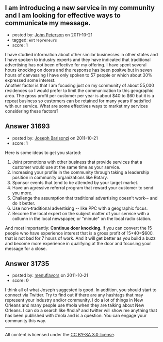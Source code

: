 ## I am introducing a new service in my community and I am looking for effective ways to communicate my message.

- posted by: [John Peterson](https://stackexchange.com/users/-1/13948-john-peterson) on 2011-10-21
- tagged: `entrepreneurs`
- score: 1

I have studied information about other similar businesses in other states and I have spoken to industry experts and they have indicated that traditional advertising has not been effective for my offering.  I have spent several hours knocking on doors and the response has been positve but in seven hours of canvassing I have only spoken to 57 people or which about 30% expressed some interest.  
Another factor is that I am focusing just on my community of about 55,000 residences so I would prefer to limit the communication to this geographic area.
The gross profit per customer per year is about $40 to $60 but it is a repeat business so customers can be retained for many years if satisfied with our service.
What are some effectives ways to market my services considering these factors?


## Answer 31693

- posted by: [Joseph Barisonzi](https://stackexchange.com/users/-1/8791-joseph-barisonzi) on 2011-10-21
- score: 1

Here is some ideas to get you started: 

 1. Joint promotions with other business that provide services that a customer would use at the same time as your service.
 1. Increasing your profile in the community through taking a leadership position in community organizations like Rotary. 
 1. Sponsor events that tend to be attended by your target market. 
 1. Have an agressive referral program that reward your customer to send you more. 
 1. Challenge the assumption that traditional advertising doesn't work-- and do it better.
 1. Use non-traditional advertising -- like PPC with a geographic focus. 
 1. Become the local expert on the subject matter of your service with a collumn in the local newspaper, or "minute" on the local radio station.
 


And most importantly: **Continue door knocking**. If you can convert the 15 people who have experience interest that is a gross profit of 15*40=$600. that is not bad for 7 hours of work. And it will get better as you build a buzz and become more experience in qualifying at the door and focusing your message for a close. 



## Answer 31735

- posted by: [menuflavors](https://stackexchange.com/users/-1/13964-menuflavors) on 2011-10-21
- score: 0

I think all of what Joseph suggested is good.  In addition, you should start to connect via Twitter.  Try to find out if there are any hashtags that may represent your industry and/or community.  I do a lot of things in New Orleans and many people use #nola when they are talking about New Orleans.  I can do a search like #nola? and twitter will show me anything that has been published with #nola and is a question.  You can engage your community this way.



---

All content is licensed under the [CC BY-SA 3.0 license](https://creativecommons.org/licenses/by-sa/3.0/).
